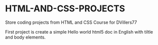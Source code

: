 # HTML-AND-CSS-PROJECTS

Store coding projects from HTML and CSS Course for DVillers77



First project is create a simple Hello world html5 doc in English with tiltle and body elements.


